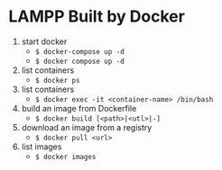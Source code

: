 # LAMPP Built by Docker
1. start docker
    - `$ docker-compose up -d`
    - `$ docker compose up -d`
2. list containers
    - `$ docker ps`
3. list containers
    - `$ docker exec -it <container-name> /bin/bash`
4. build an image from Dockerfile
    - `$ docker build [<path>|<utl>|-]`
5. download an image from a registry
    - `$ docker pull <url>`
6. list images
    - `$ docker images`
